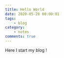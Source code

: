 ```yaml
---
title: Hello World
date: 2020-05-28 00:00:01
tags:
    - blog
category:
    - notes
comments: true
---
```

Here I start my blog !
